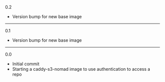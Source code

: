 0.2

* Version bump for new base image

---

0.1

* Version bump for new base image

---

0.0

* Initial commit
* Starting a caddy-s3-nomad image to use authentication to access a repo
